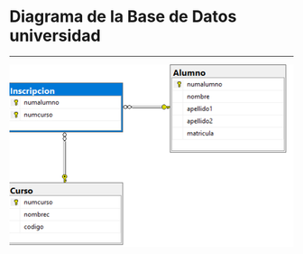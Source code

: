 # Diagrama de la Base de Datos universidad

---
![Imagen de empresag2](../image/Diagrama-universidad-sqlserver.png)


